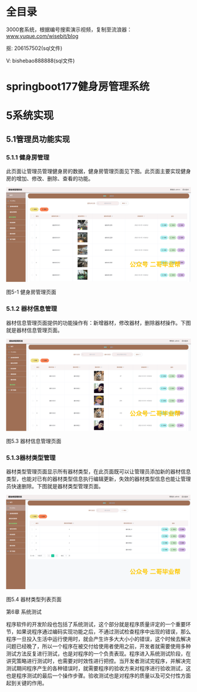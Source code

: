 # 全目录

3000套系统，根据编号搜索演示视频，复制至流浪器：www.yuque.com/wisebit/blog


<p>抠: 206157502(sql文件)</p>
<p>V: bishebao888888(sql文件)</p>



# springboot177健身房管理系统

# 5系统实现

## 5.1管理员功能实现
### 5.1.1 健身房管理
此页面让管理员管理健身房的数据，健身房管理页面见下图。此页面主要实现健身房的增加、修改、删除、查看的功能。

![](/md/blog.012.png)

图5-1 健身房管理页面
### 5.1.2 器材信息管理
器材信息管理页面提供的功能操作有：新增器材，修改器材，删除器材操作。下图就是器材信息管理页面。

![](/md/blog.013.png)

图5.3 器材信息管理页面
### 5.1.3器材类型管理
器材类型管理页面显示所有器材类型，在此页面既可以让管理员添加新的器材信息类型，也能对已有的器材类型信息执行编辑更新，失效的器材类型信息也能让管理员快速删除。下图就是器材类型管理页面。

![](/md/blog.014.png)

图5.4 器材类型列表页面

第6章 系统测试

程序软件的开发阶段也包括了系统测试，这个部分就是程序质量评定的一个重要环节，如果说程序通过编码实现功能之后，不通过测试检查程序中出现的错误，那么程序一旦投入生活中运行使用时，就会产生许多大大小小的错误，这个时候去解决问题已经晚了，所以一个程序在被交付给使用者使用之前，开发者就需要使用多种测试方法反复进行测试，也是对程序的一个负责表现。程序进入系统测试阶段，在讲究策略进行测试时，也需要对时效性进行把控。当开发者测试完程序，并解决完测试期间程序产生的各种错误时，就需要程序的验收方来对程序进行验收测试，这也是程序测试的最后一个操作步骤。验收测试也是对程序的质量以及可交付性方面起到关键的作用。











